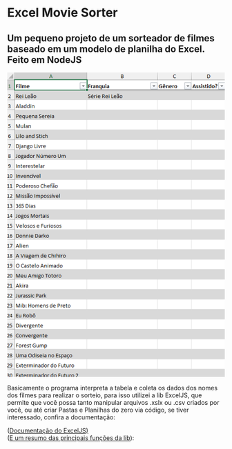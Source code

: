 <h1>Excel Movie Sorter</h1>

<h2>Um pequeno projeto de um sorteador de filmes baseado em um modelo de planilha do Excel. Feito em <b>NodeJS</b></h2>

![alt text](https://github.com/NickNinjaGit/Excel-Movie-Sorter/blob/master/image.png)


<p>
  Basicamente o programa interpreta a tabela e coleta os dados dos nomes dos filmes para realizar o sorteio, para isso utilizei a lib ExcelJS, que permite que você possa tanto manipular arquivos .xslx ou .csv criados por você, ou até criar Pastas e Planilhas do zero via código, se tiver interessado, confira a documentação:
</p>



(<a href="https://www.npmjs.com/package/exceljs/v/0.2.16#reading-xlsx">Documentação do ExcelJS)</a> 
<br>
(<a href="https://builtin.com/software-engineering-perspectives/exceljs">E um resumo das principais funções da lib</a>):



